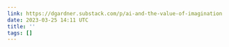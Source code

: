 ```yaml
---
link: https://dgardner.substack.com/p/ai-and-the-value-of-imagination
date: 2023-03-25 14:11 UTC
title: ''
tags: []
---
```



